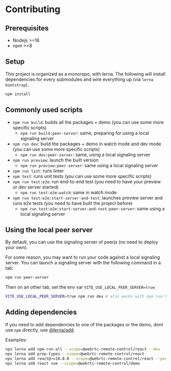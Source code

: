 # Contributing

## Prerequisites

- Nodejs >=16
- npm >=8

## Setup

This project is organized as a monorepo, with lerna. The following will install dependencies for every submodules and wire everything up (via `lerna bootstrap`).

```sh
npm install
```

## Commonly used scripts

- `npm run build`: builds all the packages + demo (you can use some more specific scripts)
  - `npm run build:peer-server`: same, preparing for using a local signaling server
- `npm run dev`: build the packages + demo in watch mode and dev mode (you can use some more specific scripts)
  - `npm run dev:peer-server`: same, using a local signaling server
- `npm run preview`: launch the built version
  - `npm run preview:peer-server`: same using a local signaling server
- `npm run lint`: runs linter
- `npm test`: runs unit tests (you can use some more specific scripts)
- `npm run test:e2e`: run end-to-end test (you need to have your preview or dev server started)
  - `npm run test:e2e:watch`: same in watch mode
- `npm run test:e2e:start-server-and-test`: launches preview server and runs e2e tests (you need to have built the project before)
  - `npm run test:e2e:start-server-and-test:peer-server`: same using a local signaling server

## Using the local peer server

By default, you can use the signaling server of peerjs (no need to deploy your own).

For some reason, you may want to run your code against a local signaling server. You can launch a signaling server with the following command in a tab:

```sh
npm run peer-server
```

Then on an other tab, set the env var `VITE_USE_LOCAL_PEER_SERVER=true`

```sh
VITE_USE_LOCAL_PEER_SERVER=true npm run dev # also works with npm run build
```

## Adding dependencies

If you need to add dependencies to one of the packages or the demo, dont use `npm` directly, use [@lerna/add](https://www.npmjs.com/package/@lerna/add).

Examples:

```sh
npx lerna add npm-run-all --scope=@webrtc-remote-control/react --dev
npx lerna add prop-types --scope=@webrtc-remote-control/react
npx lerna add react@>=16.8.0 --scope=@webrtc-remote-control/react --peer
npx lerna add react vue --scope=@webrtc-remote-control/demo
```
